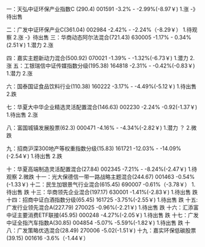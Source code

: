 一：天弘中证环保产业指数C (290.4)       001591      -3.2% - -2.99%(-8.97￥)
    1.涨 -》待出售

二：广发中证环保产业C(361.04)           002984      -2.42% - -2.24%（-8.29￥）
    1.待观察
    2.涨 -》待出售
三：华商动态阿尔法混合(721.43)           630005      -1.17% - 0.34%(2.51￥)
    1.潜力
    2.涨

四：嘉实主题新动力混合(500.92)         070021      -1.39% - -1.32%(-6.73￥)
    1.潜力
    2.涨
五：工银瑞信中证传媒指数分级(195.38)      164818      -2.31% - -0.42%(-0.83￥)
    1.潜力
    2.涨
    
六：国泰国证食品饮料行业(110.38)         160222         -3.17% - -4.49%(-5.12￥)
    1.待出售
    2.跌

七：华夏大中华企业精选灵活配置混合(146.63)     002230    -2.24%  -0.92(-1.37￥)
    1.待出售
    2.涨

八：富国城镇发展股票(62.3)            000471          -4.16%  - -4.34%(-2.82￥)
    1.潜力 ？
    2.微跌

九：招商沪深300地产等权重指数分级(15.83)     161721        -12.03% - -14.09%(-2.54￥)
    1.待出售
    2.跌

十：华夏高端制造灵活配置混合(27.84)       002345      -7.21% - -8.24%(-2.47￥)
    1.待观察
    2.微跌
十一：光大保德信一带一路战略主题混合(244.67) 001463       -0.54%(-1.33￥)
十二：民生加银景气行业混合(615.45)         690007        -0.61%（-3.78￥）
    1.待出售   跌
十三：华商领先企业混合(197.17)        630001          -1.41%(-2.83￥)
    1.待出售 跌
十四：招商中证白酒指数分级(65.45)        161725          -3.75%(-2.55￥)
    1.待出售 跌
十五:广发行业领先混合A(227.79)        270025          -0.96%(-2.21￥)
    1.待出售  跌
十六：汇添富中证主要消费ETF联接(45.95) 000248      -4.27%(-2.05￥)
    1.待出售 跌
十七：广发中证全指汽车指数A(30.85)              004854     -5.07% -5.59%(-1.82￥)
    1.待出售 跌
十八：广发策略优选混合(28.49)                  270006      -5.02(-1.51￥)
十九：嘉实环保低碳股票(39.15)              001616      -3.6%（-1.44￥）
    
